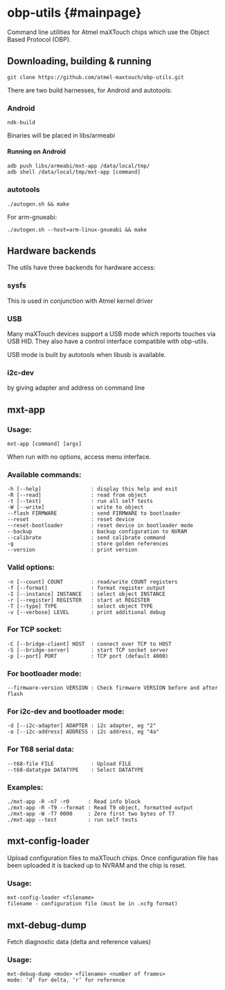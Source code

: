 obp-utils {#mainpage}
=========

Command line utilities for Atmel maXTouch chips which use the Object Based Protocol (OBP).

Downloading, building & running
-------------------------------

    git clone https://github.com/atmel-maxtouch/obp-utils.git

There are two build harnesses, for Android and autotools:

### Android

    ndk-build

Binaries will be placed in libs/armeabi

#### Running on Android

    adb push libs/armeabi/mxt-app /data/local/tmp/
    adb shell /data/local/tmp/mxt-app [command]

### autotools

    ./autogen.sh && make

For arm-gnueabi:

    ./autogen.sh --host=arm-linux-gnueabi && make

Hardware backends
-----------------

The utils have three backends for hardware access:

### sysfs

This is used in conjunction with Atmel kernel driver

### USB

Many maXTouch devices support a USB mode which reports touches via USB HID.
They also have a control interface compatible with obp-utils.

USB mode is built by autotools when libusb is available.

### i2c-dev

by giving adapter and address on command line

mxt-app
-------

### Usage:
    mxt-app [command] [args]

When run with no options, access menu interface.

### Available commands:

    -h [--help]                : display this help and exit
    -R [--read]                : read from object
    -t [--test]                : run all self tests
    -W [--write]               : write to object
    --flash FIRMWARE           : send FIRMWARE to bootloader
    --reset                    : reset device
    --reset-bootloader         : reset device in bootloader mode
    --backup                   : backup configuration to NVRAM
    --calibrate                : send calibrate command
    -g                         : store golden references
    --version                  : print version

### Valid options:

    -n [--count] COUNT         : read/write COUNT registers
    -f [--format]              : format register output
    -I [--instance] INSTANCE   : select object INSTANCE
    -r [--register] REGISTER   : start at REGISTER
    -T [--type] TYPE           : select object TYPE
    -v [--verbose] LEVEL       : print additional debug

### For TCP socket:

    -C [--bridge-client] HOST  : connect over TCP to HOST
    -S [--bridge-server]       : start TCP socket server
    -p [--port] PORT           : TCP port (default 4000)

### For bootloader mode:

    --firmware-version VERSION : Check firmware VERSION before and after flash

### For i2c-dev and bootloader mode:

    -d [--i2c-adapter] ADAPTER : i2c adapter, eg "2"
    -a [--i2c-address] ADDRESS : i2c address, eg "4a"

### For T68 serial data:

    --t68-file FILE            : Upload FILE
    --t68-datatype DATATYPE    : Select DATATYPE

### Examples:

    ./mxt-app -R -n7 -r0      : Read info block
    ./mxt-app -R -T9 --format : Read T9 object, formatted output
    ./mxt-app -W -T7 0000     : Zero first two bytes of T7
    ./mxt-app --test          : run self tests

mxt-config-loader
-----------------

Upload configuration files to maXTouch chips. Once configuration file has been
uploaded it is backed up to NVRAM and the chip is reset.

### Usage:

    mxt-config-loader <filename>
    filename - configuration file (must be in .xcfg format)

mxt-debug-dump
--------------

Fetch diagnostic data (delta and reference values)

### Usage:

    mxt-debug-dump <mode> <filename> <number of frames>
    mode: ‘d’ for delta, ‘r’ for reference
